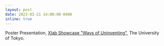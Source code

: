 ```yaml
---
layout: post
date: 2023-03-21 14:00:00-0400
inline: true
---
```


Poster Presentation, [Xlab Showcase "Ways of Uninventing"](https://www.iii.u-tokyo.ac.jp/event/xlab-showcase-2023-ways-of-uninventing), The University of Tokyo.

